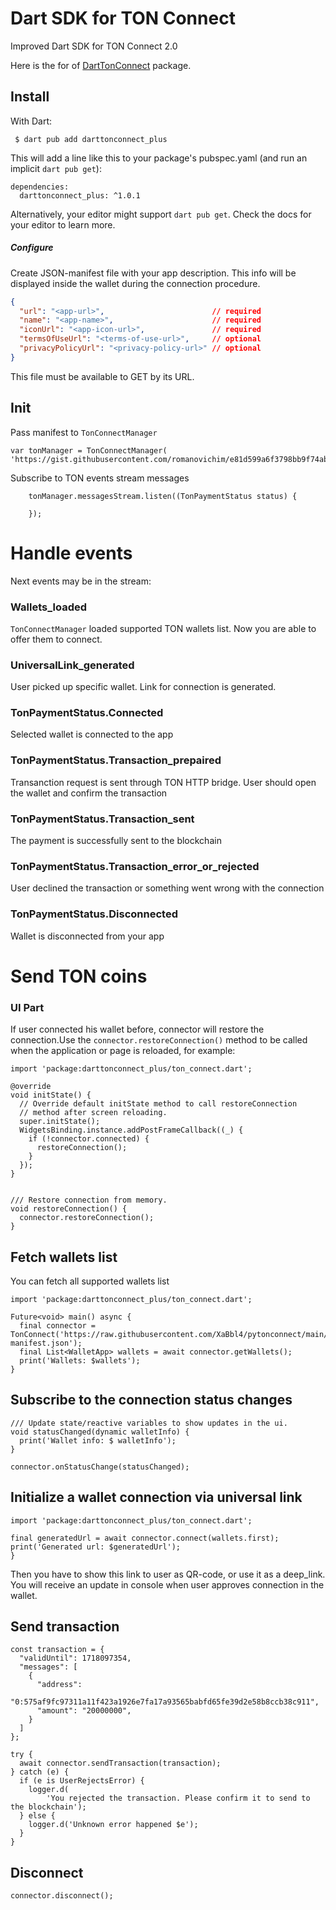 # Dart SDK for TON Connect

Improved Dart SDK for TON Connect 2.0

Here is the for of [DartTonConnect](https://github.com/romanovichim/dartTonconnect) package.


## Install

With Dart:

	 $ dart pub add darttonconnect_plus
This will add a line like this to your package's pubspec.yaml (and run an implicit `dart pub get`):

	dependencies:
	  darttonconnect_plus: ^1.0.1
Alternatively, your editor might support `dart pub get`. Check the docs for your editor to learn more.


##### Configure

Create JSON-manifest file with your app description. This info will be displayed inside the wallet during the connection procedure.

```json
{
  "url": "<app-url>",                        // required
  "name": "<app-name>",                      // required
  "iconUrl": "<app-icon-url>",               // required
  "termsOfUseUrl": "<terms-of-use-url>",     // optional
  "privacyPolicyUrl": "<privacy-policy-url>" // optional
}
```

This file must be available to GET by its URL.


## Init

Pass manifest to `TonConnectManager` 

```
var tonManager = TonConnectManager(
'https://gist.githubusercontent.com/romanovichim/e81d599a6f3798bb9f74ab1970a8b376/raw/43e00b0abc824ef272ac6d0f8083d21456602adf/gistfiletest.txt');
```

Subscribe to TON events stream messages

```
    tonManager.messagesStream.listen((TonPaymentStatus status) {
      
    });
```

# Handle events

Next events may be in the stream:

### Wallets_loaded

`TonConnectManager` loaded supported TON wallets list. Now you are able to offer them to connect.

### UniversalLink_generated

User picked up specific wallet. Link for connection is generated.

### TonPaymentStatus.Connected

Selected wallet is connected to the app

### TonPaymentStatus.Transaction_prepaired

Transanction request is sent through TON HTTP bridge. User should open the wallet and confirm the transaction

### TonPaymentStatus.Transaction_sent

The payment is successfully sent to the blockchain

### TonPaymentStatus.Transaction_error_or_rejected

 User declined the transaction or something went wrong with the connection

### TonPaymentStatus.Disconnected

Wallet is disconnected from your app


# Send TON coins




### UI Part

If user connected his wallet before, connector will restore the connection.Use the `connector.restoreConnection()` method to be called when the application or page is reloaded, for example:

```
import 'package:darttonconnect_plus/ton_connect.dart';

@override
void initState() {
  // Override default initState method to call restoreConnection
  // method after screen reloading.
  super.initState();
  WidgetsBinding.instance.addPostFrameCallback((_) {
    if (!connector.connected) {
      restoreConnection();
    }
  });
}


/// Restore connection from memory.
void restoreConnection() {
  connector.restoreConnection();
}
```

## Fetch wallets list

You can fetch all supported wallets list

```
import 'package:darttonconnect_plus/ton_connect.dart';

Future<void> main() async {
  final connector = TonConnect('https://raw.githubusercontent.com/XaBbl4/pytonconnect/main/pytonconnect-manifest.json');
  final List<WalletApp> wallets = await connector.getWallets();
  print('Wallets: $wallets');
}
```

## Subscribe to the connection status changes

```
/// Update state/reactive variables to show updates in the ui.
void statusChanged(dynamic walletInfo) {
  print('Wallet info: $ walletInfo');
}

connector.onStatusChange(statusChanged);
```

## Initialize a wallet connection via universal link

```
import 'package:darttonconnect_plus/ton_connect.dart';

final generatedUrl = await connector.connect(wallets.first);
print('Generated url: $generatedUrl');
}
```

Then you have to show this link to user as QR-code, or use it as a deep_link. You will receive an update in console when user approves connection in the wallet.

## Send transaction

```
const transaction = {
  "validUntil": 1718097354,
  "messages": [
    {
      "address":
          "0:575af9fc97311a11f423a1926e7fa17a93565babfd65fe39d2e58b8ccb38c911",
      "amount": "20000000",
    }
  ]
};

try {
  await connector.sendTransaction(transaction);
} catch (e) {
  if (e is UserRejectsError) {
    logger.d(
        'You rejected the transaction. Please confirm it to send to the blockchain');
  } else {
    logger.d('Unknown error happened $e');
  }
}
```

## Disconnect

```
connector.disconnect();
```


